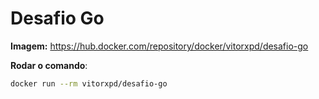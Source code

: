 # Desafio Go

**Imagem:** https://hub.docker.com/repository/docker/vitorxpd/desafio-go

**Rodar o comando**:

```bash
docker run --rm vitorxpd/desafio-go
```
